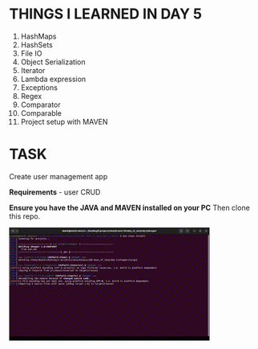 # THINGS I LEARNED IN DAY 5

1. HashMaps
2. HashSets
3. File IO
4. Object Serialization
5. Iterator
6. Lambda expression
7. Exceptions
8. Regex
9. Comparator
10. Comparable
11. Project setup with MAVEN


# TASK

Create user management app

**Requirements** - user CRUD

**Ensure you have the JAVA and MAVEN installed on your PC**
Then clone this repo.

![How to use the mini user CRUD](./mini-demo.gif)

